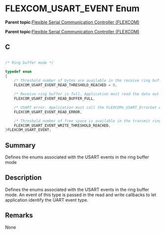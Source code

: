 # FLEXCOM\_USART\_EVENT Enum

**Parent topic:**[Flexible Serial Communication Controller \(FLEXCOM\)](GUID-137968B9-4089-44C6-9B5A-2F30929F6852.md)

**Parent topic:**[Flexible Serial Communication Controller \(FLEXCOM\)](GUID-1F0CC449-4122-4C77-A199-A7874C524FDD.md)

## C

```c

/* Ring buffer mode */

typedef enum
{
    /* Threshold number of bytes are available in the receive ring buffer */
    FLEXCOM_USART_EVENT_READ_THRESHOLD_REACHED = 0,

    /* Receive ring buffer is full. Application must read the data out to avoid missing data on the next RX interrupt. */
    FLEXCOM_USART_EVENT_READ_BUFFER_FULL,

    /* USART error. Application must call the FLEXCOMx_USART_ErrorGet API to get the type of error and clear the error. */
    FLEXCOM_USART_EVENT_READ_ERROR,

    /* Threshold number of free space is available in the transmit ring buffer */
    FLEXCOM_USART_EVENT_WRITE_THRESHOLD_REACHED,
}FLEXCOM_USART_EVENT;

```

## Summary

Defines the enums associated with the USART events in the ring buffer mode

## Description

Defines the enums associated with the USART events in the ring buffer mode. An event of this type is passed in the read and write callbacks to let application identify the UART event type.

## Remarks

None

